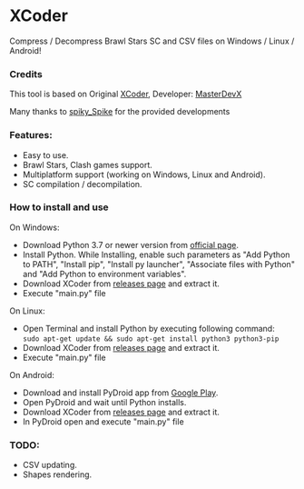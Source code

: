 # XCoder
Compress / Decompress Brawl Stars SC and CSV files on Windows / Linux / Android!

### Credits
This tool is based on Original <a href="https://github.com/MasterDevX/xcoder">XCoder</a>, Developer: <a href="https://github.com/MasterDevX">MasterDevX</a></br>

Many thanks to <a href="https://github.com/spiky-s">spiky_Spike</a> for the provided developments

### Features:
- Easy to use.
- Brawl Stars, Clash games support.
- Multiplatform support (working on Windows, Linux and Android).
- SC compilation / decompilation.

### How to install and use
On Windows:
- Download Python 3.7 or newer version from <a href="https://www.python.org/downloads/">official page</a>.
- Install Python. While Installing, enable such parameters as "Add Python to PATH", "Install pip", "Install py launcher", "Associate files with Python" and "Add Python to environment variables".
- Download XCoder from <a href="https://github.com/MasterDevX/XCoder/releases">releases page</a> and extract it.
- Execute "main.py" file</br>

On Linux:
- Open Terminal and install Python by executing following command:</br>
```sudo apt-get update && sudo apt-get install python3 python3-pip```
- Download XCoder from <a href="https://github.com/MasterDevX/XCoder/releases">releases page</a> and extract it.
- Execute "main.py" file

On Android:
- Download and install PyDroid app from <a href="https://play.google.com/store/apps/details?id=ru.iiec.pydroid3">Google Play</a>.
- Open PyDroid and wait until Python installs.
- Download XCoder from <a href="https://github.com/MasterDevX/XCoder/releases">releases page</a> and extract it.
- In PyDroid open and execute "main.py" file</br>

### TODO:
- CSV updating.
- Shapes rendering.
